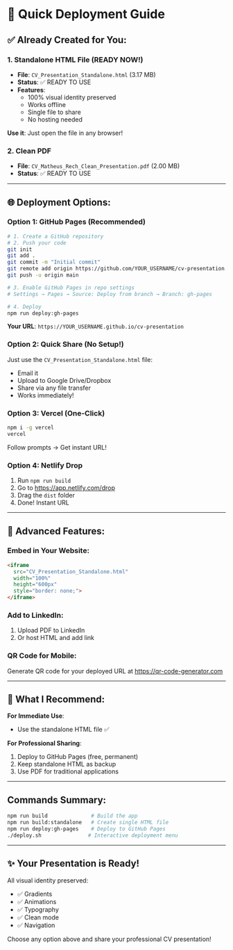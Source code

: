 # 🚀 Quick Deployment Guide

## ✅ Already Created for You:

### 1. **Standalone HTML File** (READY NOW!)
- **File**: `CV_Presentation_Standalone.html` (3.17 MB)
- **Status**: ✅ READY TO USE
- **Features**: 
  - 100% visual identity preserved
  - Works offline
  - Single file to share
  - No hosting needed

**Use it**: Just open the file in any browser!

### 2. **Clean PDF**
- **File**: `CV_Matheus_Rech_Clean_Presentation.pdf` (2.00 MB)
- **Status**: ✅ READY TO USE

---

## 🌐 Deployment Options:

### Option 1: GitHub Pages (Recommended)
```bash
# 1. Create a GitHub repository
# 2. Push your code
git init
git add .
git commit -m "Initial commit"
git remote add origin https://github.com/YOUR_USERNAME/cv-presentation.git
git push -u origin main

# 3. Enable GitHub Pages in repo settings
# Settings → Pages → Source: Deploy from branch → Branch: gh-pages

# 4. Deploy
npm run deploy:gh-pages
```

**Your URL**: `https://YOUR_USERNAME.github.io/cv-presentation`

### Option 2: Quick Share (No Setup!)
Just use the `CV_Presentation_Standalone.html` file:
- Email it
- Upload to Google Drive/Dropbox
- Share via any file transfer
- Works immediately!

### Option 3: Vercel (One-Click)
```bash
npm i -g vercel
vercel
```
Follow prompts → Get instant URL!

### Option 4: Netlify Drop
1. Run `npm run build`
2. Go to https://app.netlify.com/drop
3. Drag the `dist` folder
4. Done! Instant URL

---

## 📱 Advanced Features:

### Embed in Your Website:
```html
<iframe 
  src="CV_Presentation_Standalone.html" 
  width="100%" 
  height="600px"
  style="border: none;">
</iframe>
```

### Add to LinkedIn:
1. Upload PDF to LinkedIn
2. Or host HTML and add link

### QR Code for Mobile:
Generate QR code for your deployed URL at https://qr-code-generator.com

---

## 🎯 What I Recommend:

**For Immediate Use**: 
- Use the standalone HTML file ✅

**For Professional Sharing**:
1. Deploy to GitHub Pages (free, permanent)
2. Keep standalone HTML as backup
3. Use PDF for traditional applications

---

## Commands Summary:
```bash
npm run build              # Build the app
npm run build:standalone   # Create single HTML file
npm run deploy:gh-pages    # Deploy to GitHub Pages
./deploy.sh               # Interactive deployment menu
```

---

## ✨ Your Presentation is Ready!

All visual identity preserved:
- ✅ Gradients
- ✅ Animations  
- ✅ Typography
- ✅ Clean mode
- ✅ Navigation

Choose any option above and share your professional CV presentation!